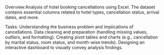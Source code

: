 Overview:Analysis of hotel booking cancellations using Excel. The dataset contains essential columns related to hotel types, cancellation status, arrival dates, and more.

Tasks:
Understanding the business problem and implications of cancellations.
Data cleaning and preparation (handling missing values, outliers, and formatting).
Creating pivot tables and charts (e.g., cancellation by marital status, room status, and month-wise trends).
Designing an interactive dashboard to visually convey analysis findings.
